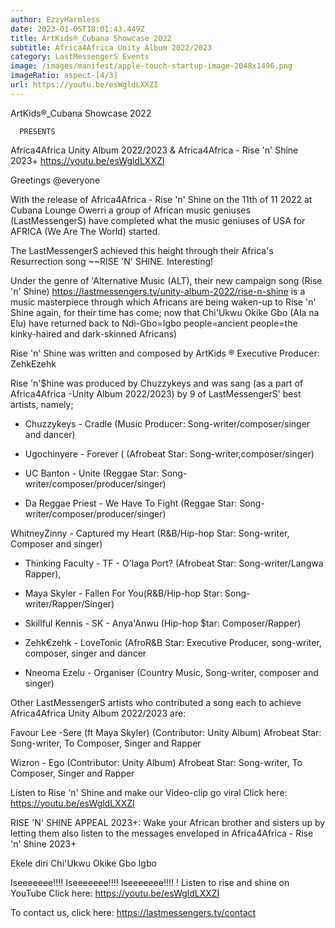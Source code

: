 ```yaml
---
author: EzzyHarmless
date: 2023-01-05T18:01:43.449Z
title: ArtKids®_Cubana Showcase 2022
subtitle: Africa4Africa Unity Album 2022/2023
category: LastMessengerS Events
image: /images/manifest/apple-touch-startup-image-2048x1496.png
imageRatio: aspect-[4/3]
url: https://youtu.be/esWgldLXXZI
---
```

ArtKids®_Cubana Showcase 2022

      PRESENTS

 Africa4Africa Unity Album 2022/2023
               &
 Africa4Africa - Rise 'n' Shine 2023+ https://youtu.be/esWgldLXXZI

Greetings @everyone

With the release of Africa4Africa - Rise 'n' Shine on the 11th of 11 2022 at Cubana Lounge Owerri
a group of African music geniuses (LastMessengerS) have completed what the music geniuses of USA for AFRICA (We Are The World) started.

The LastMessengerS achieved this height through their Africa's Resurrection song ~~RISE 'N' SHINE. Interesting!

Under the genre of 'Alternative Music (ALT), their new campaign song (Rise 'n' Shine)  https://lastmessengers.tv/unity-album-2022/rise-n-shine
is a music masterpiece through which Africans are being waken-up to  Rise 'n' Shine again, for their time has come; now that Chi'Ukwu Okike Gbo (Ala na Elu) have returned back to Ndi-Gbo=Igbo people=ancient people=the kinky-haired and dark-skinned Africans)

Rise 'n' Shine was written and composed by ArtKids ® Executive Producer: ZehkEzehk

Rise 'n'$hine was produced by Chuzzykeys and was sang (as a part of Africa4Africa -Unity Album 2022/2023) by 9 of LastMessengerS' best artists, namely;

* Chuzzykeys - Cradle (Music Producer: Song-writer/composer/singer and dancer)

* Ugochinyere - Forever ( (Afrobeat Star: Song-writer,composer/singer)

* UC Banton - Unite (Reggae Star: Song-writer/composer/producer/singer)

* Da Reggae Priest - We Have To Fight (Reggae Star: Song-writer/composer/producer/singer)

WhitneyZinny - Captured my Heart
(R&B/Hip-hop Star: Song-writer, Composer and singer)

* Thinking Faculty - TF  - O'laga Port? (Afrobeat Star: Song-writer/Langwa Rapper),

* Maya Skyler - Fallen For You(R&B/Hip-hop Star: Song-writer/Rapper/Singer)

* Skillful Kennis - SK - Anya'Anwu (Hip-hop $tar: Composer/Rapper)

* Zehk€zehk - LoveTonic (AfroR&B Star: Executive Producer, song-writer, composer, singer and dancer

* Nneoma Ezelu - Organiser
(Country Music, Song-writer, composer and singer)

Other LastMessengerS artists who contributed a song each to achieve Africa4Africa Unity Album 2022/2023 are:

Favour Lee -Sere (ft Maya Skyler)
(Contributor: Unity Album) Afrobeat Star: Song-writer, To Composer, Singer and Rapper

Wizron - Ego
(Contributor: Unity Album) Afrobeat Star: Song-writer, To Composer, Singer and Rapper

Listen to Rise 'n' Shine and make our Video-clip go viral
Click here: https://youtu.be/esWgldLXXZI

RISE 'N' SHINE APPEAL 2023+:
Wake your African brother and sisters up by letting them also listen to the messages enveloped in Africa4Africa - Rise 'n' Shine 2023+

Ekele diri Chi'Ukwu Okike Gbo Igbo

Iseeeeeee!!!!
Iseeeeeee!!!!
Iseeeeeee!!!!
!
Listen to rise and shine on YouTube
Click here:
https://youtu.be/esWgldLXXZI

To contact us,
click here:
https://lastmessengers.tv/contact